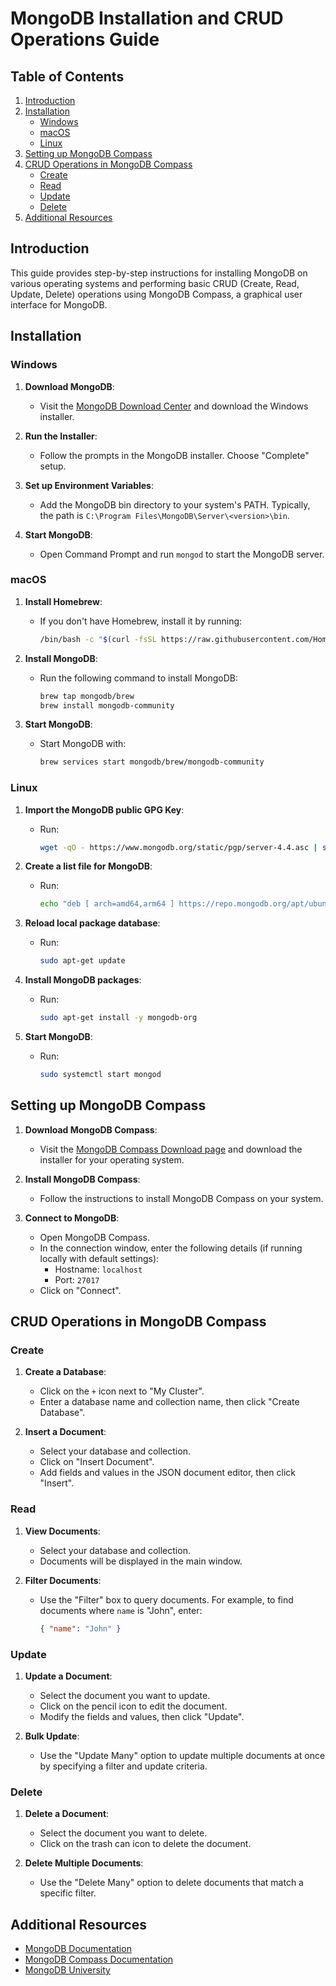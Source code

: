 # MongoDB Installation and CRUD Operations Guide

## Table of Contents
1. [Introduction](#introduction)
2. [Installation](#installation)
    - [Windows](#windows)
    - [macOS](#macos)
    - [Linux](#linux)
3. [Setting up MongoDB Compass](#setting-up-mongodb-compass)
4. [CRUD Operations in MongoDB Compass](#crud-operations-in-mongodb-compass)
    - [Create](#create)
    - [Read](#read)
    - [Update](#update)
    - [Delete](#delete)
5. [Additional Resources](#additional-resources)

## Introduction
This guide provides step-by-step instructions for installing MongoDB on various operating systems and performing basic CRUD (Create, Read, Update, Delete) operations using MongoDB Compass, a graphical user interface for MongoDB.

## Installation

### Windows
1. **Download MongoDB**:
   - Visit the [MongoDB Download Center](https://www.mongodb.com/try/download/community) and download the Windows installer.
   
2. **Run the Installer**:
   - Follow the prompts in the MongoDB installer. Choose "Complete" setup.
   
3. **Set up Environment Variables**:
   - Add the MongoDB bin directory to your system's PATH. Typically, the path is `C:\Program Files\MongoDB\Server\<version>\bin`.

4. **Start MongoDB**:
   - Open Command Prompt and run `mongod` to start the MongoDB server.

### macOS
1. **Install Homebrew**:
   - If you don't have Homebrew, install it by running:
     ```bash
     /bin/bash -c "$(curl -fsSL https://raw.githubusercontent.com/Homebrew/install/HEAD/install.sh)"
     ```
   
2. **Install MongoDB**:
   - Run the following command to install MongoDB:
     ```bash
     brew tap mongodb/brew
     brew install mongodb-community
     ```
   
3. **Start MongoDB**:
   - Start MongoDB with:
     ```bash
     brew services start mongodb/brew/mongodb-community
     ```

### Linux
1. **Import the MongoDB public GPG Key**:
   - Run:
     ```bash
     wget -qO - https://www.mongodb.org/static/pgp/server-4.4.asc | sudo apt-key add -
     ```
   
2. **Create a list file for MongoDB**:
   - Run:
     ```bash
     echo "deb [ arch=amd64,arm64 ] https://repo.mongodb.org/apt/ubuntu focal/mongodb-org/4.4 multiverse" | sudo tee /etc/apt/sources.list.d/mongodb-org-4.4.list
     ```
   
3. **Reload local package database**:
   - Run:
     ```bash
     sudo apt-get update
     ```
   
4. **Install MongoDB packages**:
   - Run:
     ```bash
     sudo apt-get install -y mongodb-org
     ```
   
5. **Start MongoDB**:
   - Run:
     ```bash
     sudo systemctl start mongod
     ```

## Setting up MongoDB Compass
1. **Download MongoDB Compass**:
   - Visit the [MongoDB Compass Download page](https://www.mongodb.com/products/compass) and download the installer for your operating system.
   
2. **Install MongoDB Compass**:
   - Follow the instructions to install MongoDB Compass on your system.
   
3. **Connect to MongoDB**:
   - Open MongoDB Compass.
   - In the connection window, enter the following details (if running locally with default settings):
     - Hostname: `localhost`
     - Port: `27017`
   - Click on "Connect".

## CRUD Operations in MongoDB Compass

### Create
1. **Create a Database**:
   - Click on the `+` icon next to "My Cluster".
   - Enter a database name and collection name, then click "Create Database".

2. **Insert a Document**:
   - Select your database and collection.
   - Click on "Insert Document".
   - Add fields and values in the JSON document editor, then click "Insert".

### Read
1. **View Documents**:
   - Select your database and collection.
   - Documents will be displayed in the main window.

2. **Filter Documents**:
   - Use the "Filter" box to query documents. For example, to find documents where `name` is "John", enter:
     ```json
     { "name": "John" }
     ```

### Update
1. **Update a Document**:
   - Select the document you want to update.
   - Click on the pencil icon to edit the document.
   - Modify the fields and values, then click "Update".

2. **Bulk Update**:
   - Use the "Update Many" option to update multiple documents at once by specifying a filter and update criteria.

### Delete
1. **Delete a Document**:
   - Select the document you want to delete.
   - Click on the trash can icon to delete the document.

2. **Delete Multiple Documents**:
   - Use the "Delete Many" option to delete documents that match a specific filter.

## Additional Resources
- [MongoDB Documentation](https://docs.mongodb.com/)
- [MongoDB Compass Documentation](https://docs.mongodb.com/compass/current/)
- [MongoDB University](https://university.mongodb.com/)

